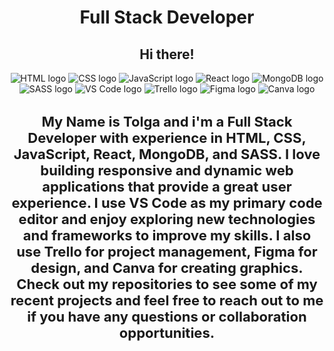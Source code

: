 <h1 align="center">Full Stack Developer</h1>

<h2 align="center">Hi there!</h2>

<p align="center"> <img src="https://img.icons8.com/color/48/000000/html-5--v1.png" alt="HTML logo"/> <img src="https://img.icons8.com/color/48/000000/css3.png" alt="CSS logo"/> <img src="https://img.icons8.com/color/48/000000/javascript--v1.png" alt="JavaScript logo"/> <img src="https://img.icons8.com/color/48/000000/react-native.png" alt="React logo"/> <img src="https://img.icons8.com/color/48/000000/mongodb.png" alt="MongoDB logo"/> <img src="https://img.icons8.com/color/48/000000/sass.png" alt="SASS logo"/> <img src="https://img.icons8.com/color/48/000000/visual-studio-code-2019.png" alt="VS Code logo"/> <img src="https://img.icons8.com/color/48/000000/trello.png" alt="Trello logo"/> <img src="https://img.icons8.com/color/48/000000/figma--v1.png" alt="Figma logo"/> <img src="https://img.icons8.com/color/48/000000/canva.png" alt="Canva logo"/> </p>

<h3 align="center" style="font-size: 22px;"> My Name is Tolga and i'm a Full Stack Developer with experience in HTML, CSS, JavaScript, React, MongoDB, and SASS. 
I love building responsive and dynamic web applications that provide a great user experience. 
I use VS Code as my primary code editor and enjoy exploring new technologies and frameworks to improve my skills. 
I also use Trello for project management, Figma for design, and Canva for creating graphics. 
Check out my repositories to see some of my recent projects and feel free to reach out to me if you have any questions or collaboration opportunities.</h3>
